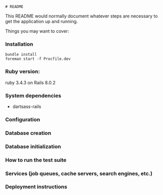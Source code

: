     # README

This README would normally document whatever steps are necessary to get the
application up and running.

Things you may want to cover:

### Installation
```
bundle install
foreman start -f Procfile.dev
```

### Ruby version:
ruby 3.4.3 on Rails 8.0.2

### System dependencies
* dartsass-rails

### Configuration

### Database creation

### Database initialization

### How to run the test suite

### Services (job queues, cache servers, search engines, etc.)

### Deployment instructions
